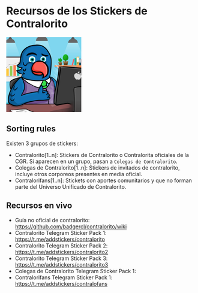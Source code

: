 # Recursos de los Stickers de Contralorito

<img src="https://github.com/badgercl/contralorito/raw/master/pack1/contra1_004.png" alt="Contralorito" width="200px">

## Sorting rules
Existen 3 grupos de stickers:
* Contralorito[1..n]: Stickers de Contralorito o Contralorita oficiales de la CGR. Si aparecen en un grupo, pasan a `Colegas de Contralorito`.
* Colegas de Contralorito[1..n]: Stickers de invitados de contralorito, incluye otros corporeos presentes en media oficial.
* Contralorifans[1..n]: Stickets con aportes comunitarios y que no forman parte del Universo Unificado de Contralorito.

## Recursos en vivo
* Guía no oficial de contralorito: https://github.com/badgercl/contralorito/wiki
* Contralorito Telegram Sticker Pack 1: https://t.me/addstickers/contralorito
* Contralorito Telegram Sticker Pack 2: https://t.me/addstickers/contralorito2
* Contralorito Telegram Sticker Pack 3: https://t.me/addstickers/contralorito3
* Colegas de Contralorito Telegram Sticker Pack 1: 
* Contralorifans Telegram Sticker Pack 1: https://t.me/addstickers/contralofans